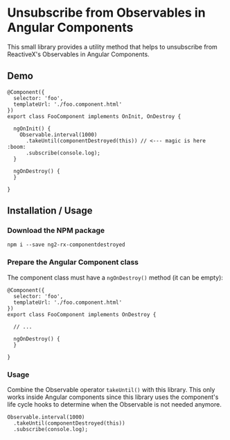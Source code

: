 # Unsubscribe from Observables in Angular Components

This small library provides a utility method that helps to unsubscribe from ReactiveX's Observables in Angular Components.

## Demo

```
@Component({
  selector: 'foo',
  templateUrl: './foo.component.html'
})
export class FooComponent implements OnInit, OnDestroy {

  ngOnInit() {
    Observable.interval(1000)
      .takeUntil(componentDestroyed(this)) // <--- magic is here :boom:
      .subscribe(console.log);
  }

  ngOnDestroy() {
  }
  
}
```

## Installation / Usage

### Download the NPM package

```
npm i --save ng2-rx-componentdestroyed
```

### Prepare the Angular Component class

The component class must have a `ngOnDestroy()` method (it can be empty):

```
@Component({
  selector: 'foo',
  templateUrl: './foo.component.html'
})
export class FooComponent implements OnDestroy {

  // ...

  ngOnDestroy() {
  }
  
}
```

### Usage

Combine the Observable operator `takeUntil()` with this library. This only works inside Angular components since this library uses the component's life cycle hooks to determine when the Observable is not needed anymore.

```
Observable.interval(1000)
  .takeUntil(componentDestroyed(this))
  .subscribe(console.log);
```
